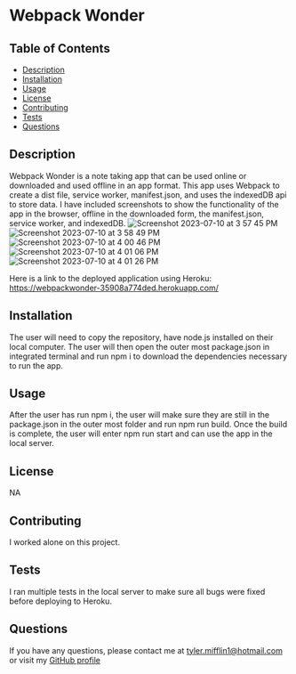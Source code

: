 # Webpack Wonder

## Table of Contents
* [Description](#description)
* [Installation](#installation)
* [Usage](#usage)
* [License](#license)
* [Contributing](#contributing)
* [Tests](#tests)
* [Questions](#questions)
## Description
Webpack Wonder is a note taking app that can be used online or downloaded and used offline in an app format. This app uses Webpack to create a dist file, service worker, manifest.json, and uses the indexedDB api to store data. I have included screenshots to show the functionality of the app in the browser, offline in the downloaded form, the manifest.json, service worker, and indexedDB. 
![Screenshot 2023-07-10 at 3 57 45 PM](https://github.com/tylermifflin/Webpack-Wonder/assets/123903709/c54fb54b-a6be-4bcf-be87-3e7dc3281466)
![Screenshot 2023-07-10 at 3 58 49 PM](https://github.com/tylermifflin/Webpack-Wonder/assets/123903709/381e0420-0ab0-4f22-a85d-925b8affcee7)
![Screenshot 2023-07-10 at 4 00 46 PM](https://github.com/tylermifflin/Webpack-Wonder/assets/123903709/4801b940-ef4f-47ea-a198-c175a20eb9c6)
![Screenshot 2023-07-10 at 4 01 06 PM](https://github.com/tylermifflin/Webpack-Wonder/assets/123903709/df49a1b0-3db7-402a-b143-e6ea10ccbf83)
![Screenshot 2023-07-10 at 4 01 26 PM](https://github.com/tylermifflin/Webpack-Wonder/assets/123903709/d9f921ea-600b-45a7-bbea-1de9ac119f63)

Here is a link to the deployed application using Heroku: https://webpackwonder-35908a774ded.herokuapp.com/

## Installation
The user will need to copy the repository, have node.js installed on their local computer. The user will then open the outer most package.json in integrated terminal and run npm i to download the dependencies necessary to run the app.
## Usage
After the user has run npm i, the user will make sure they are still in the package.json in the outer most folder and run npm run build. Once the build is complete, the user will enter npm run start and can use the app in the local server.
## License
NA
## Contributing
I worked alone on this project.
## Tests
I ran multiple tests in the local server to make sure all bugs were fixed before deploying to Heroku.
## Questions
If you have any questions, please contact me at [tyler.mifflin1@hotmail.com](mailto:tyler.mifflin1@hotmail.com) or visit my [GitHub profile](https://github.com/tylermifflin)
